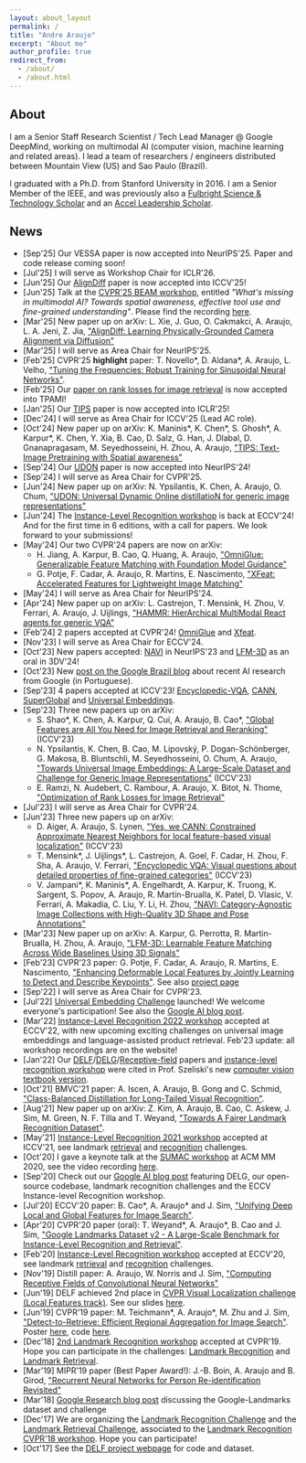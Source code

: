 ```yaml
---
layout: about_layout
permalink: /
title: "Andre Araujo"
excerpt: "About me"
author_profile: true
redirect_from: 
  - /about/
  - /about.html
---
```


## About

I am a Senior Staff Research Scientist / Tech Lead Manager @ Google DeepMind, working on multimodal AI (computer vision, machine learning and related areas). I lead a team of researchers / engineers distributed between Mountain View (US) and Sao Paulo (Brazil).

I graduated with a Ph.D. from Stanford University in 2016.
I am a Senior Member of the IEEE, and was previously also a [Fulbright Science & Technology Scholar](https://eca.state.gov/fulbright/fulbright-programs/program-summaries/international-fulbright-science-technology-award) and an [Accel Leadership Scholar](http://stvp.stanford.edu/alp/).

## News

* [Sep'25] Our VESSA paper is now accepted into NeurIPS'25. Paper and code release coming soon!
* [Jul'25] I will serve as Workshop Chair for ICLR'26.
* [Jun'25] Our [AlignDiff](https://arxiv.org/abs/2503.21581) paper is now accepted into ICCV'25!
* [Jun'25] Talk at the [CVPR'25 BEAM workshop](https://beam-workshop2025.github.io/), entitled *"What's missing in multimodal AI? Towards spatial awareness, effective tool use and fine-grained understanding"*. Please find the recording [here](https://www.youtube.com/watch?v=-PWa1J-1w2U&t=5326s).
* [Mar'25] New paper up on arXiv: L. Xie, J. Guo, O. Cakmakci, A. Araujo, L. A. Jeni, Z. Jia, ["AlignDiff: Learning Physically-Grounded Camera Alignment via Diffusion"](https://arxiv.org/abs/2503.21581)
* [Mar'25] I will serve as Area Chair for NeurIPS'25.
* [Feb'25] CVPR'25 **highlight** paper: T. Novello\*, D. Aldana\*, A. Araujo, L. Velho, ["Tuning the Frequencies: Robust Training for Sinusoidal Neural Networks"](https://arxiv.org/abs/2407.21121).
* [Feb'25] Our [paper on rank losses for image retrieval](https://arxiv.org/abs/2309.08250) is now accepted into TPAMI!
* [Jan'25] Our [TIPS](https://arxiv.org/abs/2410.16512) paper is now accepted into ICLR'25!
* [Dec'24] I will serve as Area Chair for ICCV'25 (Lead AC role).
* [Oct'24] New paper up on arXiv: K. Maninis\*, K. Chen\*, S. Ghosh\*, A. Karpur\*, K. Chen, Y. Xia, B. Cao, D. Salz, G. Han, J. Dlabal, D. Gnanapragasam, M. Seyedhosseini, H. Zhou, A. Araujo, ["TIPS: Text-Image Pretraining with Spatial awareness"](https://arxiv.org/abs/2410.16512)
* [Sep'24] Our [UDON](https://arxiv.org/abs/2406.08332) paper is now accepted into NeurIPS'24!
* [Sep'24] I will serve as Area Chair for CVPR'25.
* [Jun'24] New paper up on arXiv: N. Ypsilantis, K. Chen, A. Araujo, O. Chum, ["UDON: Universal Dynamic Online distillatioN for generic image representations"](https://arxiv.org/abs/2406.08332)
* [Jun'24] The [Instance-Level Recognition workshop](https://ilr-workshop.github.io/ECCVW2024/) is back at ECCV'24! And for the first time in 6 editions, with a call for papers. We look forward to your submissions!
* [May'24] Our two CVPR'24 papers are now on arXiv:
  * H. Jiang, A. Karpur, B. Cao, Q. Huang, A. Araujo, ["OmniGlue: Generalizable Feature Matching with Foundation Model Guidance"](https://arxiv.org/abs/2405.12979)
  * G. Potje, F. Cadar, A. Araujo, R. Martins, E. Nascimento, ["XFeat: Accelerated Features for Lightweight Image Matching"](https://arxiv.org/abs/2404.19174)
* [May'24] I will serve as Area Chair for NeurIPS'24.
* [Apr'24] New paper up on arXiv: L. Castrejon, T. Mensink, H. Zhou, V. Ferrari, A. Araujo, J. Uijlings, ["HAMMR: HierArchical MultiModal React agents for generic VQA"](https://arxiv.org/abs/2404.05465)
* [Feb'24] 2 papers accepted at CVPR'24! [OmniGlue](https://arxiv.org/abs/2405.12979) and [Xfeat](https://arxiv.org/abs/2404.19174).
* [Nov'23] I will serve as Area Chair for ECCV'24.
* [Oct'23] New papers accepted: [NAVI](https://arxiv.org/abs/2306.09109) in NeurIPS'23 and [LFM-3D](https://arxiv.org/abs/2303.12779) as an oral in 3DV'24!
* [Oct'23] New [post on the Google Brazil blog](https://blog.google/intl/pt-br/como-nossa-pesquisa-em-ia-esta-ajudando-com-grandes-desafios-da-sociedade/) about recent AI research from Google (in Portuguese).
* [Sep'23] 4 papers accepted at ICCV'23! [Encyclopedic-VQA](https://arxiv.org/abs/2306.09224), [CANN](https://arxiv.org/abs/2306.09012), [SuperGlobal](https://arxiv.org/abs/2308.06954) and [Universal Embeddings](https://arxiv.org/abs/2309.01858).
* [Sep'23] Three new papers up on arXiv:
  * S. Shao\*, K. Chen, A. Karpur, Q. Cui, A. Araujo, B. Cao\*, ["Global Features are All You Need for Image Retrieval and Reranking"](https://arxiv.org/abs/2308.06954) (ICCV'23)
  * N. Ypsilantis, K. Chen, B. Cao, M. Lipovský, P. Dogan-Schönberger, G. Makosa, B. Bluntschli, M. Seyedhosseini, O. Chum, A. Araujo, ["Towards Universal Image Embeddings: A Large-Scale Dataset and Challenge for Generic Image Representations"](https://arxiv.org/abs/2309.01858) (ICCV'23)
  * E. Ramzi, N. Audebert, C. Rambour, A. Araujo, X. Bitot, N. Thome, ["Optimization of Rank Losses for Image Retrieval"](https://arxiv.org/abs/2309.08250)
* [Jul'23] I will serve as Area Chair for CVPR'24.
* [Jun'23] Three new papers up on arXiv:
  * D. Aiger, A. Araujo, S. Lynen, ["Yes, we CANN: Constrained Approximate Nearest Neighbors for local feature-based visual localization"](https://arxiv.org/abs/2306.09012) (ICCV'23)
  * T. Mensink\*, J. Uijlings\*, L. Castrejon, A. Goel, F. Cadar, H. Zhou, F. Sha, A. Araujo, V. Ferrari, ["Encyclopedic VQA: Visual questions about detailed properties of fine-grained categories"](https://arxiv.org/abs/2306.09224) (ICCV'23)
  * V. Jampani\*, K. Maninis\*, A. Engelhardt, A. Karpur, K. Truong, K. Sargent, S. Popov, A. Araujo, R. Martin-Brualla, K. Patel, D. Vlasic, V. Ferrari, A. Makadia, C. Liu, Y. Li, H. Zhou, ["NAVI: Category-Agnostic Image Collections with High-Quality 3D Shape and Pose Annotations"](https://arxiv.org/abs/2306.09109)  
* [Mar'23] New paper up on arXiv: A. Karpur, G. Perrotta, R. Martin-Brualla, H. Zhou, A. Araujo, ["LFM-3D: Learnable Feature Matching Across Wide Baselines Using 3D Signals"](https://arxiv.org/abs/2303.12779)
* [Feb'23] CVPR'23 paper: G. Potje, F. Cadar, A. Araujo, R. Martins, E. Nascimento, ["Enhancing Deformable Local Features by Jointly Learning to Detect and Describe Keypoints"](https://arxiv.org/abs/2304.00583). See also [project page](https://www.verlab.dcc.ufmg.br/descriptors/dalf_cvpr23/)
* [Sep'22] I will serve as Area Chair for CVPR'23.
* [Jul'22] [Universal Embedding Challenge](https://www.kaggle.com/c/google-universal-image-embedding/) launched! We welcome everyone's participation! See also the [Google AI blog post](https://ai.googleblog.com/2022/08/introducing-google-universal-image.html).
* [Mar'22] [Instance-Level Recognition 2022 workshop](https://ilr-workshop.github.io/ECCVW2022/) accepted at ECCV'22, with new upcoming exciting challenges on universal image embeddings and language-assisted product retrieval. Feb'23 update: all workshop recordings are on the website!
* [Jan'22] Our [DELF](https://arxiv.org/abs/1612.06321)/[DELG](https://arxiv.org/abs/2001.05027)/[Receptive-field](https://distill.pub/2019/computing-receptive-fields/) papers and [instance-level recognition workshop](https://ilr-workshop.github.io/ECCVW2022/) were cited in Prof. Szeliski's new [computer vision textbook version](http://szeliski.org/Book/).
* [Oct'21] BMVC'21 paper: A. Iscen, A. Araujo, B. Gong and C. Schmid, ["Class-Balanced Distillation for Long-Tailed Visual Recognition"](https://arxiv.org/abs/2104.05279).
* [Aug'21] New paper up on arXiv: Z. Kim, A. Araujo, B. Cao, C. Askew, J. Sim, M. Green, N. F. Tilla and T. Weyand, ["Towards A Fairer Landmark Recognition Dataset"](https://arxiv.org/abs/2108.08874v1).
* [May'21] [Instance-Level Recognition 2021 workshop](https://ilr-workshop.github.io/ICCVW2021/) accepted at ICCV'21, see landmark [retrieval](https://www.kaggle.com/c/landmark-retrieval-2021) and [recognition](https://www.kaggle.com/c/landmark-recognition-2021) challenges.
* [Oct'20] I gave a keynote talk at the [SUMAC workshop](https://sumac2020.ec-lyon.fr/) at ACM MM 2020, see the video recording [here](https://www.youtube.com/watch?v=9OLUCnbK9Ms).
* [Sep'20] Check out our [Google AI blog post](https://ai.googleblog.com/2020/09/advancing-instance-level-recognition.html) featuring DELG, our open-source codebase, landmark recognition challenges and the ECCV Instance-level Recognition workshop.
* [Jul'20] ECCV'20 paper: B. Cao\*, A. Araujo\* and J. Sim, ["Unifying Deep Local and Global Features for Image Search"](https://arxiv.org/abs/2001.05027).
* [Apr'20] CVPR'20 paper (oral): T. Weyand\*, A. Araujo\*, B. Cao and J. Sim, ["Google Landmarks Dataset v2 - A Large-Scale Benchmark for Instance-Level Recognition and Retrieval"](https://arxiv.org/abs/2004.01804).
* [Feb'20] [Instance-Level Recognition workshop](https://ilr-workshop.github.io/ECCVW2020/) accepted at ECCV'20, see landmark [retrieval](https://www.kaggle.com/c/landmark-retrieval-2020) and [recognition](https://www.kaggle.com/c/landmark-recognition-2020) challenges.
* [Nov'19] Distill paper: A. Araujo, W. Norris and J. Sim, ["Computing Receptive Fields of Convolutional Neural Networks"](https://distill.pub/2019/computing-receptive-fields/)
* [Jun'19] DELF achieved 2nd place in [CVPR Visual Localization challenge (Local Features track)](https://sites.google.com/corp/view/ltvl2019). See our slides [here](https://docs.google.com/presentation/d/e/2PACX-1vTswzoXelqFqI_pCEIVl2uazeyGr7aKNklWHQCX-CbQ7MB17gaycqIaDTguuUCRm6_lXHwCdrkP7n1x/pub?start=false&loop=false&delayms=3000).
* [Jun'19] CVPR'19 paper: M. Teichmann\*, A. Araujo\*, M. Zhu and J. Sim, ["Detect-to-Retrieve: Efficient Regional Aggregation for Image Search"](https://arxiv.org/abs/1812.01584). Poster [here](https://andrefaraujo.github.io/files/posters/2019-06-16-d2r.pdf), code [here](https://github.com/tensorflow/models/blob/master/research/delf/delf/python/detect_to_retrieve/DETECT_TO_RETRIEVE_INSTRUCTIONS.md).
* [Dec'18] [2nd Landmark Recognition workshop](https://landmarksworkshop.github.io/CVPRW2019/) accepted at CVPR'19. Hope you can participate in the challenges: [Landmark Recognition](https://kaggle.com/c/landmark-recognition-2019) and [Landmark Retrieval](https://kaggle.com/c/landmark-retrieval-2019).
* [Mar'19] MIPR'19 paper (Best Paper Award!): J.-B. Boin, A. Araujo and B. Girod, ["Recurrent Neural Networks for Person Re-identification Revisited"](https://arxiv.org/abs/1804.03281)
* [Mar'18] [Google Research blog post](https://research.googleblog.com/2018/03/google-landmarks-new-dataset-and.html) discussing the Google-Landmarks dataset and challenge
* [Dec'17] We are organizing the [Landmark Recognition Challenge](https://www.kaggle.com/c/landmark-recognition-challenge) and the [Landmark Retrieval Challenge](https://www.kaggle.com/c/landmark-retrieval-challenge), associated to the [Landmark Recognition CVPR'18 workshop](https://landmarkscvprw18.github.io). Hope you can participate!
* [Oct'17] See the [DELF project webpage](https://github.com/tensorflow/models/tree/master/research/delf) for code and dataset.